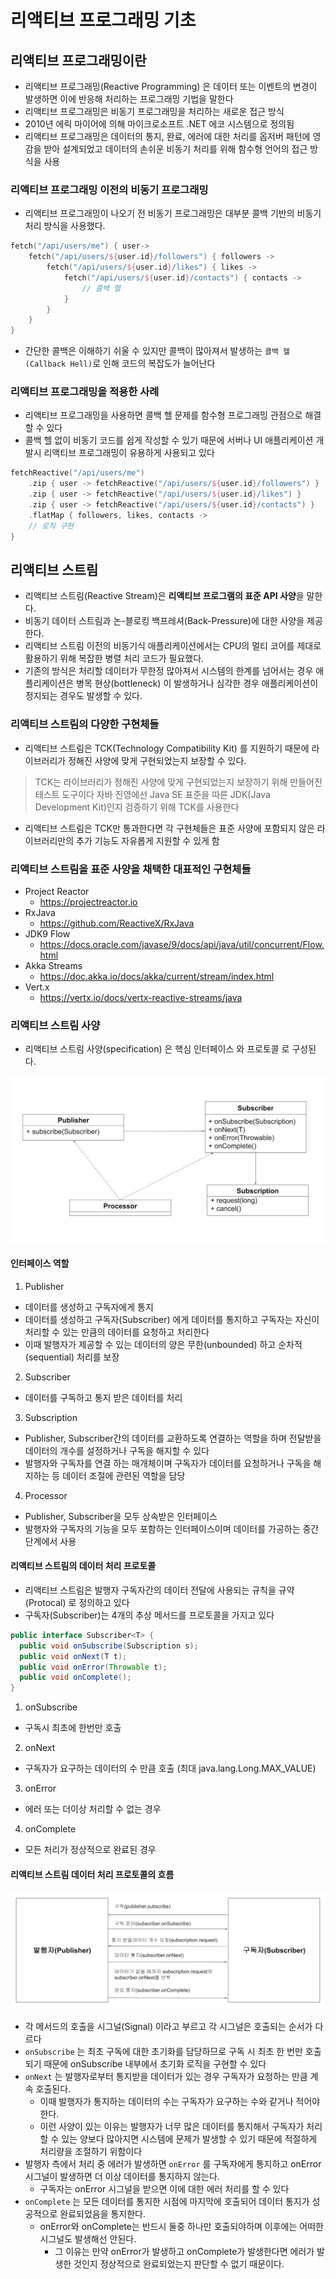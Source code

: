 # 리액티브 프로그래밍 기초

## 리액티브 프로그래밍이란

- 리액티브 프로그래밍(Reactive Programming) 은 데이터 또는 이벤트의 변경이 발생하면 이에 반응해 처리하는 프로그래밍 기법을 말한다
- 리액티브 프로그래밍은 비동기 프로그래밍을 처리하는 새로운 접근 방식
- 2010년 에릭 마이어에 의해 마이크로소프트 .NET 에코 시스템으로 정의됨
- 리액티브 프로그래밍은 데이터의 통지, 완료, 에러에 대한 처리를 옵저버 패턴에 영감을 받아 설계되었고 데이터의 손쉬운 비동기 처리를 위해 함수형 언어의 접근 방식을 사용

### 리액티브 프로그래밍 이전의 비동기 프로그래밍

- 리액티브 프로그래밍이 나오기 전 비동기 프로그래밍은 대부분 콜백 기반의 비동기 처리 방식을 사용했다.

```kotlin
fetch("/api/users/me") { user->
    fetch("/api/users/${user.id}/followers") { followers ->
        fetch("/api/users/${user.id}/likes") { likes ->
            fetch("/api/users/${user.id}/contacts") { contacts ->
                // 콜백 헬
            }
        }
    }
}
```

- 간단한 콜백은 이해하기 쉬울 수 있지만 콜백이 많아져서 발생하는 `콜백 헬(Callback Hell)`로 인해 코드의 복잡도가 늘어난다

### 리액티브 프로그래밍을 적용한 사례

- 리액티브 프로그래밍을 사용하면 콜백 헬 문제를 함수형 프로그래밍 관점으로 해결할 수 있다
- 콜백 헬 없이 비동기 코드를 쉽게 작성할 수 있기 때문에 서버나 UI 애플리케이션 개발시 리액티브 프로그래밍이 유용하게 사용되고 있다

```kotlin
fetchReactive("/api/users/me")
    .zip { user -> fetchReactive("/api/users/${user.id}/followers") }
    .zip { user -> fetchReactive("/api/users/${user.id}/likes") }
    .zip { user -> fetchReactive("/api/users/${user.id}/contacts") }
    .flatMap { followers, likes, contacts ->
    // 로직 구현
}
```


## 리액티브 스트림

- 리액티브 스트림(Reactive Stream)은 **리액티브 프로그램의 표준 API 사양**을 말한다.
- 비동기 데이터 스트림과 논-블로킹 백프레셔(Back-Pressure)에 대한 사양을 제공한다.
- 리액티브 스트림 이전의 비동기식 애플리케이션에서는 CPU의 멀티 코어를 제대로 활용하기 위해 복잡한 병렬 처리 코드가 필요했다.
- 기존의 방식은 처리할 데이터가 무한정 많아져서 시스템의 한계를 넘어서는 경우 애플리케이션은 병목 현상(bottleneck) 이 발생하거나 심각한 경우 애플리케이션이 정지되는 경우도 발생할 수 있다.

### 리액티브 스트림의 다양한 구현체들

- 리액티브 스트림은 TCK(Technology Compatibility Kit) 를 지원하기 때문에 라이브러리가 정해진 사양에 맞게 구현되었는지 보장할 수 있다.

> TCK는 라이브러리가 정해진 사양에 맞게 구현되었는지 보장하기 위해 만들어진 테스트 도구이다
> 자바 진영에선 Java SE 표준을 따른 JDK(Java Development Kit)인지 검증하기 위해 TCK를 사용한다

- 리액티브 스트림은 TCK만 통과한다면 각 구현체들은 표준 사양에 포함되지 않은 라이브러리만의 추가 기능도 자유롭게 지원할 수 있게 함

### 리액티브 스트림을 표준 사양을 채택한 대표적인 구현체들

- Project Reactor
  - https://projectreactor.io
- RxJava
  - https://github.com/ReactiveX/RxJava
- JDK9 Flow
  - https://docs.oracle.com/javase/9/docs/api/java/util/concurrent/Flow.html
- Akka Streams
  - https://doc.akka.io/docs/akka/current/stream/index.html
- Vert.x
  - https://vertx.io/docs/vertx-reactive-streams/java

### 리액티브 스트림 사양

- 리액티브 스트림 사양(specification) 은 핵심 인터페이스 와 프로토콜 로 구성된다.

![img.png](../image/webflux_003_1.png)

#### 인터페이스 역할
1) Publisher 
- 데이터를 생성하고 구독자에게 통지
- 데이터를 생성하고 구독자(Subscriber) 에게 데이터를 통지하고 구독자는 자신이 처리할 수 있는 만큼의 데이터를 요청하고 처리한다
- 이때 발행자가 제공할 수 있는 데이터의 양은 무한(unbounded) 하고 순차적(sequential) 처리를 보장

2) Subscriber 
- 데이터를 구독하고 통지 받은 데이터를 처리

3) Subscription
- Publisher, Subscriber간의 데이터를 교환하도록 연결하는 역할을 하며 전달받을 데이터의 개수를 설정하거나 구독을 해지할 수 있다
- 발행자와 구독자를 연결 하는 매개체이며 구독자가 데이터를 요청하거나 구독을 해지하는 등 데이터 조절에 관련된 역할을 담당

4) Processor 
- Publisher, Subscriber을 모두 상속받은 인터페이스
- 발행자와 구독자의 기능을 모두 포함하는 인터페이스이며 데이터를 가공하는 중간 단계에서 사용

#### 리액티브 스트림의 데이터 처리 프로토콜

- 리액티브 스트림은 발행자 구독자간의 데이터 전달에 사용되는 규칙을 규약(Protocal) 로 정의하고 있다
- 구독자(Subscriber)는 4개의 추상 메서드를 프로토콜을 가지고 있다

```java
public interface Subscriber<T> {
  public void onSubscribe(Subscription s);
  public void onNext(T t);
  public void onError(Throwable t);
  public void onComplete();
}
```

1) onSubscribe 
- 구독시 최초에 한번만 호출

2) onNext 
- 구독자가 요구하는 데이터의 수 만큼 호출 (최대 java.lang.Long.MAX_VALUE)

3) onError 
- 에러 또는 더이상 처리할 수 없는 경우

4) onComplete 
- 모든 처리가 정상적으로 완료된 경우

#### 리액티브 스트림 데이터 처리 프로토콜의 흐름

![img_1.png](../image/webflux_003_2.png)

- 각 메서드의 호출을 시그널(Signal) 이라고 부르고 각 시그널은 호출되는 순서가 다르다
- `onSubscribe` 는 최초 구독에 대한 초기화를 담당하므로 구독 시 최초 한 번만 호출되기 때문에 onSubscribe 내부에서 초기화 로직을 구현할 수 있다
- `onNext` 는 발행자로부터 통지받을 데이터가 있는 경우 구독자가 요청하는 만큼 계속 호출된다. 
  - 이때 발행자가 통지하는 데이터의 수는 구독자가 요구하는 수와 같거나 적어야 한다. 
  - 이런 사양이 있는 이유는 발행자가 너무 많은 데이터를 통지해서 구독자가 처리할 수 있는 양보다 많아지면 시스템에 문제가 발생할 수 있기 때문에 적절하게 처리량을 조절하기 위함이다
- 발행자 측에서 처리 중 에러가 발생하면 `onError` 를 구독자에게 통지하고 onError 시그널이 발생하면 더 이상 데이터를 통지하지 않는다. 
  - 구독자는 onError 시그널을 받으면 이에 대한 에러 처리를 할 수 있다
- `onComplete` 는 모든 데이터를 통지한 시점에 마지막에 호출되어 데이터 통지가 성공적으로 완료되었음을 통지한다. 
  - onError와 onComplete는 반드시 둘중 하나만 호출되야하며 이후에는 어떠한 시그널도 발생해선 안된다.
    - 그 이유는 만약 onError가 발생하고 onComplete가 발생한다면 에러가 발생한 것인지 정상적으로 완료되었는지 판단할 수 없기 때문이다.







